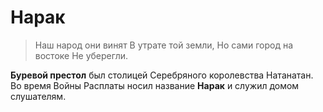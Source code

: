# Нарак

> Наш народ они винят
> В утрате той земли,
> Но сами город на востоке
> Не уберегли.

**Буревой престол** был столицей Серебряного королевства Натанатан. Во время Войны Расплаты носил название **Нарак** и служил домом слушателям.
